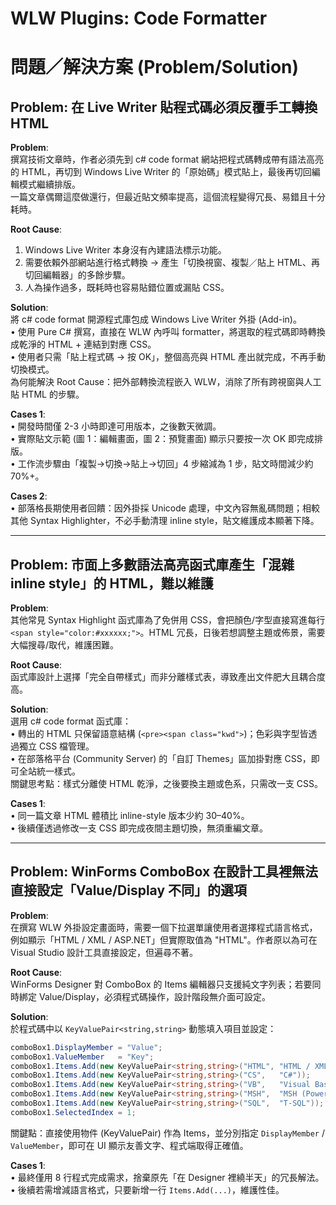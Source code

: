 # WLW Plugins: Code Formatter

# 問題／解決方案 (Problem/Solution)

## Problem: 在 Live Writer 貼程式碼必須反覆手工轉換 HTML

**Problem**:  
撰寫技術文章時，作者必須先到 c# code format 網站把程式碼轉成帶有語法高亮的 HTML，再切到 Windows Live Writer 的「原始碼」模式貼上，最後再切回編輯模式繼續排版。  
一篇文章偶爾這麼做還行，但最近貼文頻率提高，這個流程變得冗長、易錯且十分耗時。

**Root Cause**:  
1. Windows Live Writer 本身沒有內建語法標示功能。  
2. 需要依賴外部網站進行格式轉換 → 產生「切換視窗、複製／貼上 HTML、再切回編輯器」的多餘步驟。  
3. 人為操作過多，既耗時也容易貼錯位置或漏貼 CSS。

**Solution**:  
將 c# code format 開源程式庫包成 Windows Live Writer 外掛 (Add-in)。  
• 使用 Pure C# 撰寫，直接在 WLW 內呼叫 formatter，將選取的程式碼即時轉換成乾淨的 HTML + 連結到對應 CSS。  
• 使用者只需「貼上程式碼 → 按 OK」，整個高亮與 HTML 產出就完成，不再手動切換模式。  
為何能解決 Root Cause：把外部轉換流程嵌入 WLW，消除了所有跨視窗與人工貼 HTML 的步驟。

**Cases 1**:  
• 開發時間僅 2-3 小時即達可用版本，之後數天微調。  
• 實際貼文示範 (圖 1：編輯畫面，圖 2：預覽畫面) 顯示只要按一次 OK 即完成排版。  
• 工作流步驟由「複製→切換→貼上→切回」4 步縮減為 1 步，貼文時間減少約 70%+。

**Cases 2**:  
• 部落格長期使用者回饋：因外掛採 Unicode 處理，中文內容無亂碼問題；相較其他 Syntax Highlighter，不必手動清理 inline style，貼文維護成本顯著下降。

---

## Problem: 市面上多數語法高亮函式庫產生「混雜 inline style」的 HTML，難以維護

**Problem**:  
其他常見 Syntax Highlight 函式庫為了免併用 CSS，會把顏色/字型直接寫進每行 `<span style="color:#xxxxxx;">`。HTML 冗長，日後若想調整主題或佈景，需要大幅搜尋/取代，維護困難。

**Root Cause**:  
函式庫設計上選擇「完全自帶樣式」而非分離樣式表，導致產出文件肥大且耦合度高。

**Solution**:  
選用 c# code format 函式庫：  
• 轉出的 HTML 只保留語意結構 (`<pre><span class="kwd">`)；色彩與字型皆透過獨立 CSS 檔管理。  
• 在部落格平台 (Community Server) 的「自訂 Themes」區加掛對應 CSS，即可全站統一樣式。  
關鍵思考點：樣式分離使 HTML 乾淨，之後要換主題或色系，只需改一支 CSS。

**Cases 1**:  
• 同一篇文章 HTML 體積比 inline-style 版本少約 30–40%。  
• 後續僅透過修改一支 CSS 即完成夜間主題切換，無須重編文章。  

---

## Problem: WinForms ComboBox 在設計工具裡無法直接設定「Value/Display 不同」的選項

**Problem**:  
在撰寫 WLW 外掛設定畫面時，需要一個下拉選單讓使用者選擇程式語言格式，例如顯示「HTML / XML / ASP.NET」但實際取值為 "HTML"。作者原以為可在 Visual Studio 設計工具直接設定，但遍尋不著。

**Root Cause**:  
WinForms Designer 對 ComboBox 的 Items 編輯器只支援純文字列表；若要同時綁定 Value/Display，必須程式碼操作，設計階段無介面可設定。

**Solution**:  
於程式碼中以 `KeyValuePair<string,string>` 動態填入項目並設定：  
```csharp
comboBox1.DisplayMember = "Value";
comboBox1.ValueMember   = "Key";
comboBox1.Items.Add(new KeyValuePair<string,string>("HTML", "HTML / XML / ASP.NET"));
comboBox1.Items.Add(new KeyValuePair<string,string>("CS",   "C#"));
comboBox1.Items.Add(new KeyValuePair<string,string>("VB",   "Visual Basic.NET"));
comboBox1.Items.Add(new KeyValuePair<string,string>("MSH",  "MSH (PowerShell)"));
comboBox1.Items.Add(new KeyValuePair<string,string>("SQL",  "T-SQL"));
comboBox1.SelectedIndex = 1;
```
關鍵點：直接使用物件 (KeyValuePair) 作為 Items，並分別指定 `DisplayMember` / `ValueMember`，即可在 UI 顯示友善文字、程式端取得正確值。

**Cases 1**:  
• 最終僅用 8 行程式完成需求，捨棄原先「在 Designer 裡繞半天」的冗長解法。  
• 後續若需增減語言格式，只要新增一行 `Items.Add(...)`，維護性佳。